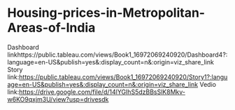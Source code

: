 # Housing-prices-in-Metropolitan-Areas-of-India
Dashboard linkhttps://public.tableau.com/views/Book1_16972069240920/Dashboard4?:language=en-US&publish=yes&:display_count=n&:origin=viz_share_link
Story link:https://public.tableau.com/views/Book1_16972069240920/Story1?:language=en-US&publish=yes&:display_count=n&:origin=viz_share_link
Vedio link:https://drive.google.com/file/d/14lYGIhS5dzBBsSlK8Mkv-w6KO9qxjm3U/view?usp=drivesdk

